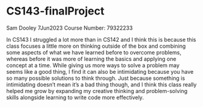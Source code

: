 # CS143-finalProject
Sam Dooley
7Jun2023
Course Number: 79322233

In CS143 I struggled a lot more than in CS142 and I think this is because this class focuses a little more on thinking outside of the box and combining some aspects of what we have learned before to overcome problems, whereas before it was more of learning the basics and applying one concept at a time. While giving us more ways to solve a problem may seems like a good thing, I find it can also be intimidating because you have so many possible solutions to think through. Just because something is intimidating doesn’t mean it’s a bad thing though, and I think this class really helped me grow by expanding my creative thinking and problem-solving skills alongside learning to write code more effectively. 

